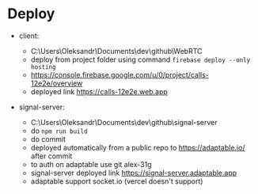 # Deploy

- client:

  - C:\Users\Oleksandr\Documents\dev\github\WebRTC
  - deploy from project folder using command `firebase deploy --only hosting`
  - https://console.firebase.google.com/u/0/project/calls-12e2e/overview
  - deployed link https://calls-12e2e.web.app

- signal-server:

  - C:\Users\Oleksandr\Documents\dev\github\signal-server
  - do `npm run build`
  - do commit
  - deployed automatically from a public repo to https://adaptable.io/ after commit
  - to auth on adaptable use git alex-31g
  - signal-server deployed link https://signal-server.adaptable.app
  - adaptable support socket.io (vercel doesn't support)
